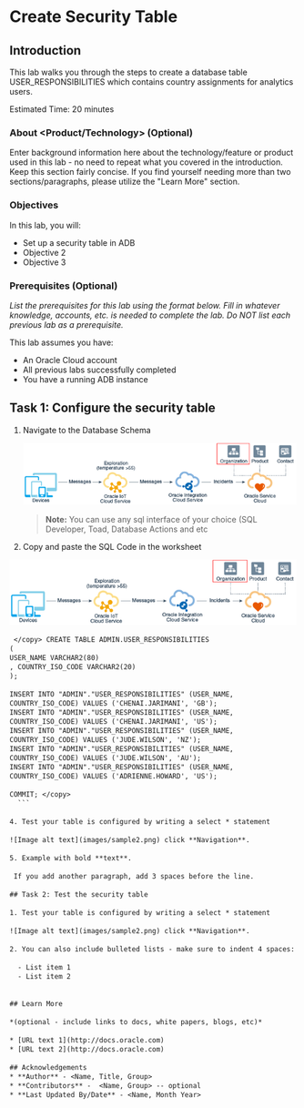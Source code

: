 # Create Security Table

## Introduction

This lab walks you through the steps to create a database table USER_RESPONSIBILITIES which contains country assignments for analytics users.

Estimated Time: 20 minutes

### About <Product/Technology> (Optional)
Enter background information here about the technology/feature or product used in this lab - no need to repeat what you covered in the introduction. Keep this section fairly concise. If you find yourself needing more than two sections/paragraphs, please utilize the "Learn More" section.

### Objectives

In this lab, you will:
* Set up a security table in ADB
* Objective 2
* Objective 3

### Prerequisites (Optional)

*List the prerequisites for this lab using the format below. Fill in whatever knowledge, accounts, etc. is needed to complete the lab. Do NOT list each previous lab as a prerequisite.*

This lab assumes you have:
* An Oracle Cloud account
* All previous labs successfully completed
* You have a running ADB instance


## Task 1: Configure the security table

1. Navigate to the Database Schema

	![Image alt text](images/sample1.png)

	> **Note:** You can use any sql interface of your choice (SQL Developer, Toad, Database Actions and etc

2. Copy and paste the SQL Code in the worksheet

  ![Image alt text](images/sample1.png)

  ```
   </copy> CREATE TABLE ADMIN.USER_RESPONSIBILITIES 
(
  USER_NAME VARCHAR2(80) 
, COUNTRY_ISO_CODE VARCHAR2(20) 
);

INSERT INTO "ADMIN"."USER_RESPONSIBILITIES" (USER_NAME, COUNTRY_ISO_CODE) VALUES ('CHENAI.JARIMANI', 'GB');
INSERT INTO "ADMIN"."USER_RESPONSIBILITIES" (USER_NAME, COUNTRY_ISO_CODE) VALUES ('CHENAI.JARIMANI', 'US');
INSERT INTO "ADMIN"."USER_RESPONSIBILITIES" (USER_NAME, COUNTRY_ISO_CODE) VALUES ('JUDE.WILSON', 'NZ');
INSERT INTO "ADMIN"."USER_RESPONSIBILITIES" (USER_NAME, COUNTRY_ISO_CODE) VALUES ('JUDE.WILSON', 'AU');
INSERT INTO "ADMIN"."USER_RESPONSIBILITIES" (USER_NAME, COUNTRY_ISO_CODE) VALUES ('ADRIENNE.HOWARD', 'US');

COMMIT; </copy>
    ```

4. Test your table is configured by writing a select * statement

 ![Image alt text](images/sample2.png) click **Navigation**.

5. Example with bold **text**.

   If you add another paragraph, add 3 spaces before the line.

## Task 2: Test the security table

1. Test your table is configured by writing a select * statement

 ![Image alt text](images/sample2.png) click **Navigation**.

2. You can also include bulleted lists - make sure to indent 4 spaces:

    - List item 1
    - List item 2


## Learn More

*(optional - include links to docs, white papers, blogs, etc)*

* [URL text 1](http://docs.oracle.com)
* [URL text 2](http://docs.oracle.com)

## Acknowledgements
* **Author** - <Name, Title, Group>
* **Contributors** -  <Name, Group> -- optional
* **Last Updated By/Date** - <Name, Month Year>
